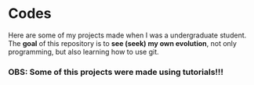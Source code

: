 # Codes
Here are some of my projects made when I was a undergraduate student. 
The **goal** of this repository is to **see (seek) my own evolution**, not only programming, but also learning how to use git.

### OBS: Some of this projects were made using tutorials!!!

